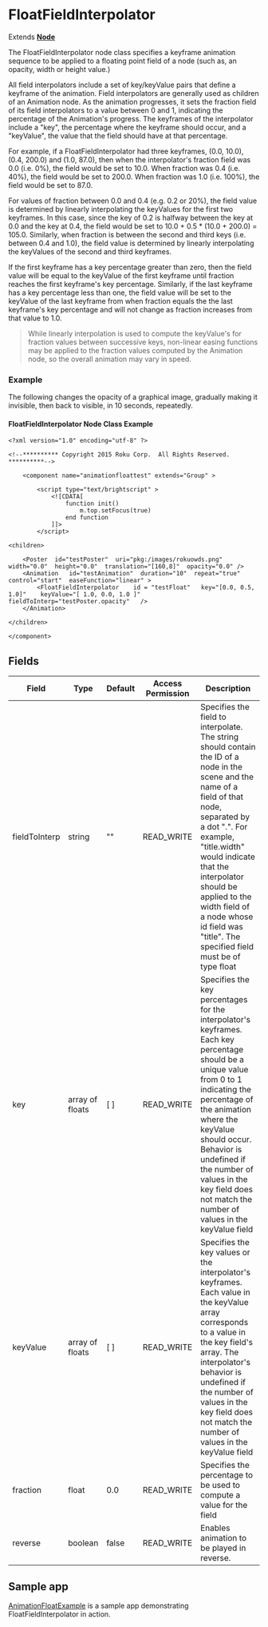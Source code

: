 FloatFieldInterpolator
======================

Extends [**Node**](/docs/references/scenegraph/node.md)

The FloatFieldInterpolator node class specifies a keyframe animation sequence to be applied to a floating point field of a node (such as, an opacity, width or height value.)

All field interpolators include a set of key/keyValue pairs that define a keyframe of the animation. Field interpolators are generally used as children of an Animation node. As the animation progresses, it sets the fraction field of its field interpolators to a value between 0 and 1, indicating the percentage of the Animation's progress. The keyframes of the interpolator include a "key", the percentage where the keyframe should occur, and a "keyValue", the value that the field should have at that percentage.

For example, if a FloatFieldInterpolator had three keyframes, (0.0, 10.0), (0.4, 200.0) and (1.0, 87.0), then when the interpolator's fraction field was 0.0 (i.e. 0%), the field would be set to 10.0. When fraction was 0.4 (i.e. 40%), the field would be set to 200.0. When fraction was 1.0 (i.e. 100%), the field would be set to 87.0.

For values of fraction between 0.0 and 0.4 (e.g. 0.2 or 20%), the field value is determined by linearly interpolating the keyValues for the first two keyframes. In this case, since the key of 0.2 is halfway between the key at 0.0 and the key at 0.4, the field would be set to 10.0 + 0.5 \* (10.0 + 200.0) = 105.0. Similarly, when fraction is between the second and third keys (i.e. between 0.4 and 1.0), the field value is determined by linearly interpolating the keyValues of the second and third keyframes.

If the first keyframe has a key percentage greater than zero, then the field value will be equal to the keyValue of the first keyframe until fraction reaches the first keyframe's key percentage. Similarly, if the last keyframe has a key percentage less than one, the field value will be set to the keyValue of the last keyframe from when fraction equals the the last keyframe's key percentage and will not change as fraction increases from that value to 1.0.

> While linearly interpolation is used to compute the keyValue's for fraction values between successive keys, non-linear easing functions may be applied to the fraction values computed by the Animation node, so the overall animation may vary in speed.

### Example

The following changes the opacity of a graphical image, gradually making it invisible, then back to visible, in 10 seconds, repeatedly.

#### FloatFieldInterpolator Node Class Example

    <?xml version="1.0" encoding="utf-8" ?>
    
    <!--********** Copyright 2015 Roku Corp.  All Rights Reserved. **********-->
    
        <component name="animationfloattest" extends="Group" >
    
            <script type="text/brightscript" >
                <![CDATA[
                    function init()
                        m.top.setFocus(true)
                    end function
                ]]>
            </script>
    
    <children>
    
        <Poster  id="testPoster"  uri="pkg:/images/rokuowds.png"  width="0.0"  height="0.0"  translation="[160,8]"  opacity="0.0" />
        <Animation   id="testAnimation"  duration="10"  repeat="true"  control="start"  easeFunction="linear" >
            <FloatFieldInterpolator    id = "testFloat"   key="[0.0, 0.5, 1.0]"    keyValue="[ 1.0, 0.0, 1.0 ]"       fieldToInterp="testPoster.opacity"   />
        </Animation>
    
    </children>
    
    </component>
    

Fields
------

| Field | Type | Default | Access Permission | Description |
| --- | --- | --- | --- | --- |
| fieldToInterp | string | ""  | READ\_WRITE | Specifies the field to interpolate. The string should contain the ID of a node in the scene and the name of a field of that node, separated by a dot ".". For example, "title.width" would indicate that the interpolator should be applied to the width field of a node whose id field was "title". The specified field must be of type float |
| key | array of floats | \[ \] | READ\_WRITE | Specifies the key percentages for the interpolator's keyframes. Each key percentage should be a unique value from 0 to 1 indicating the percentage of the animation where the keyValue should occur. Behavior is undefined if the number of values in the key field does not match the number of values in the keyValue field |
| keyValue | array of floats | \[ \] | READ\_WRITE | Specifies the key values or the interpolator's keyframes. Each value in the keyValue array corresponds to a value in the key field's array. The interpolator's behavior is undefined if the number of values in the key field does not match the number of values in the keyValue field |
| fraction | float | 0.0 | READ\_WRITE | Specifies the percentage to be used to compute a value for the field |
| reverse | boolean | false | READ\_WRITE | Enables animation to be played in reverse. |

Sample app
----------

[AnimationFloatExample](https://github.com/rokudev/samples/tree/master/ux%20components/animation/AnimationFloatExample) is a sample app demonstrating FloatFieldInterpolator in action.